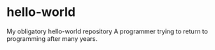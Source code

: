 # hello-world
My obligatory hello-world repository
A programmer trying to return to programming
after many years.

